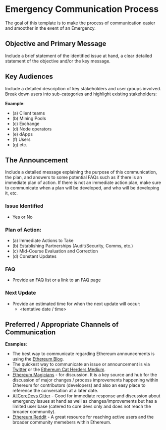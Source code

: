 # Emergency Communication Process

The goal of this template is to make the process of communication easier and smoother in the event of an Emergency. 

## Objective and Primary Message

Include a brief statement of the identified issue at hand, a clear detailed statement of the objective and/or the key message.

## Key Audiences

Include a detailed description of key stakeholders and user groups involved. Break down users into sub-categories and highlight existing stakeholders:

**Example**: 

- (a) Client teams
- (b) Mining Pools
- (c) Exchange
- (d) Node operators
- (e) dApps
- (f) Users
- (g) etc.

## The Announcement	

Include a detailed message explaining the purpose of this communication, the plan, and answers to some potential FAQs such as if there is an immediate plan of action. If there is not an immediate action plan, make sure to communicate when a plan will be developed, and who will be developing it, etc.
	
### Issue Identified
- Yes or No

### Plan of Action:
- (a) Immediate Actions to Take
- (b) Establishing Partnerships (Audit/Security, Comms, etc.)
- (c) Mid-Course Evaluation and Correction
- (d) Constant Updates 

### FAQ 
- Provide an FAQ list or a link to an FAQ page

### Next Update
- Provide an estimated time for when the next update will occur: 
	- <tentative date / time>

## Preferred / Appropriate Channels of Communication

**Examples**:

* The best way to communicate regarding Ethereum announcements is using the [Ethereum Blog](https://blog.ethereum.org).
* The quickest way to communicate an issue or announcement is via [Twitter](https://twitter.com/ethereum) or the [Ethereum Cat Herders Medium](https://medium.com/ethereum-cat-herders).
* [Ethereum Magicians](https://ethereum-magicians.org) - for discussion. It is a key source and hub for the discussion of major changes / process improvements happening within Ethereum for contributors (developers) and also an easy place to reference the conversation at a later date.
* [AllCoreDevs Gitter](https://gitter.im/ethereum/AllCoreDevs) - Good for immediate response and discussion about emergency issues at hand as well as changes/improvements but has a limited user base (catered to core devs only and does not reach the broader community). 
* [Ethereum Reddit](https://www.reddit.com/r/ethereum/) - A great resource for reaching active users and the broader community memebers within Ethereum. 


